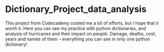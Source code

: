 # Dictionary_Project_data_analysis
This project from Codecademy costed me a lot of efforts, but I hope that it worth it. Here you can see my practice with python dictionaries, and analysis of hurricanes and their impact on people. Damage, deaths, cost, years and names of them – everything you can see in only one python dictionary!
